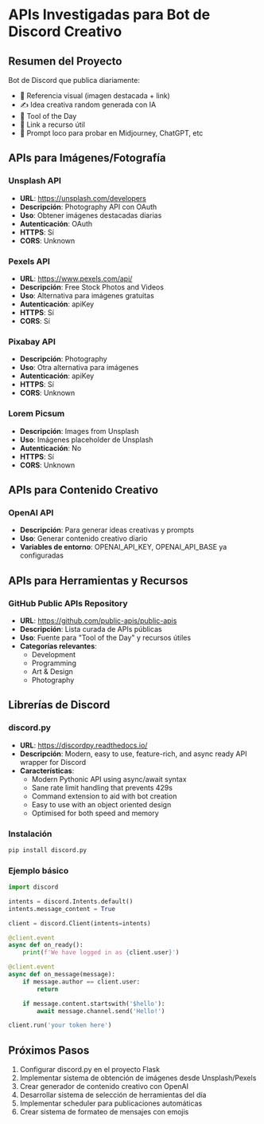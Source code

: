 # APIs Investigadas para Bot de Discord Creativo

## Resumen del Proyecto
Bot de Discord que publica diariamente:
- 📸 Referencia visual (imagen destacada + link)
- ✍️ Idea creativa random generada con IA
- 🧰 Tool of the Day
- 🔗 Link a recurso útil
- 🎲 Prompt loco para probar en Midjourney, ChatGPT, etc

## APIs para Imágenes/Fotografía

### Unsplash API
- **URL**: https://unsplash.com/developers
- **Descripción**: Photography API con OAuth
- **Uso**: Obtener imágenes destacadas diarias
- **Autenticación**: OAuth
- **HTTPS**: Sí
- **CORS**: Unknown

### Pexels API
- **URL**: https://www.pexels.com/api/
- **Descripción**: Free Stock Photos and Videos
- **Uso**: Alternativa para imágenes gratuitas
- **Autenticación**: apiKey
- **HTTPS**: Sí
- **CORS**: Sí

### Pixabay API
- **Descripción**: Photography
- **Uso**: Otra alternativa para imágenes
- **Autenticación**: apiKey
- **HTTPS**: Sí
- **CORS**: Unknown

### Lorem Picsum
- **Descripción**: Images from Unsplash
- **Uso**: Imágenes placeholder de Unsplash
- **Autenticación**: No
- **HTTPS**: Sí
- **CORS**: Unknown

## APIs para Contenido Creativo

### OpenAI API
- **Descripción**: Para generar ideas creativas y prompts
- **Uso**: Generar contenido creativo diario
- **Variables de entorno**: OPENAI_API_KEY, OPENAI_API_BASE ya configuradas

## APIs para Herramientas y Recursos

### GitHub Public APIs Repository
- **URL**: https://github.com/public-apis/public-apis
- **Descripción**: Lista curada de APIs públicas
- **Uso**: Fuente para "Tool of the Day" y recursos útiles
- **Categorías relevantes**:
  - Development
  - Programming
  - Art & Design
  - Photography

## Librerías de Discord

### discord.py
- **URL**: https://discordpy.readthedocs.io/
- **Descripción**: Modern, easy to use, feature-rich, and async ready API wrapper for Discord
- **Características**:
  - Modern Pythonic API using async/await syntax
  - Sane rate limit handling that prevents 429s
  - Command extension to aid with bot creation
  - Easy to use with an object oriented design
  - Optimised for both speed and memory

### Instalación
```bash
pip install discord.py
```

### Ejemplo básico
```python
import discord

intents = discord.Intents.default()
intents.message_content = True

client = discord.Client(intents=intents)

@client.event
async def on_ready():
    print(f'We have logged in as {client.user}')

@client.event
async def on_message(message):
    if message.author == client.user:
        return

    if message.content.startswith('$hello'):
        await message.channel.send('Hello!')

client.run('your token here')
```

## Próximos Pasos

1. Configurar discord.py en el proyecto Flask
2. Implementar sistema de obtención de imágenes desde Unsplash/Pexels
3. Crear generador de contenido creativo con OpenAI
4. Desarrollar sistema de selección de herramientas del día
5. Implementar scheduler para publicaciones automáticas
6. Crear sistema de formateo de mensajes con emojis

